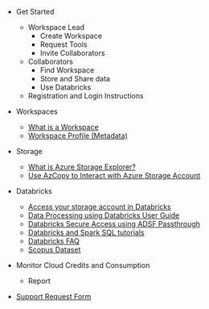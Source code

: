 - Get Started
  - Workspace Lead
    - Create Workspace
    - Request Tools
    - Invite Collaborators
  - Collaborators
    - Find Workspace
    - Store and Share data
    - Use Databricks
   - Registration and Login Instructions

- Workspaces
  - [What is a Workspace](/UserGuide/Onboarding/Data-Project.md)
  - [Workspace Profile (Metadata)](/UserGuide/Metadata/Workspace_Profile.md)
  
- Storage
  - [What is Azure Storage Explorer?](/UserGuide/Storage/Datahub-AzureStorage.md)
  - [Use AzCopy to Interact with Azure Storage Account](/UserGuide/Storage/Use-AzCopy-to-Interact-with-Azure-Storage-Account.md)

- Databricks
  - [Access your storage account in Databricks](/UserGuide/Databricks/Access-your-storage-account-in-Databricks.md)
  - [Data Processing using Databricks User Guide](/UserGuide/Databricks/Data-Processing-using-Databricks---User-Guide.md)
  - [Databricks Secure Access using ADSF Passthrough](/UserGuide/Databricks/Databricks---Secure-Access-using-ADSF-Passthrough.md)
  - [Databricks and Spark SQL tutorials](/UserGuide/Databricks/Databricks-and-Spark-SQL-tutorials.md)
  - [Databricks FAQ](/UserGuide/Databricks/Databricks-FAQ.md)
  - [Scopus Dataset](/UserGuide/Databricks/Scopus-Dataset.md)

- Monitor Cloud Credits and Consumption
  - Report

- [Support Request Form](/UserGuide/FSDH-Support-Request-Form.md) 

